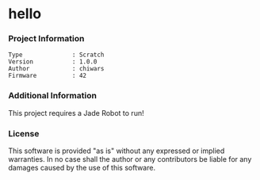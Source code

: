 hello
================



### Project Information
```
Type              : Scratch
Version           : 1.0.0
Author            : chiwars
Firmware          : 42
```

### Additional Information
This project requires a Jade Robot to run!

### License
This software is provided "as is" without any expressed or implied warranties.  In no case shall the author or any contributors be liable for any damages caused by the use of this software.

